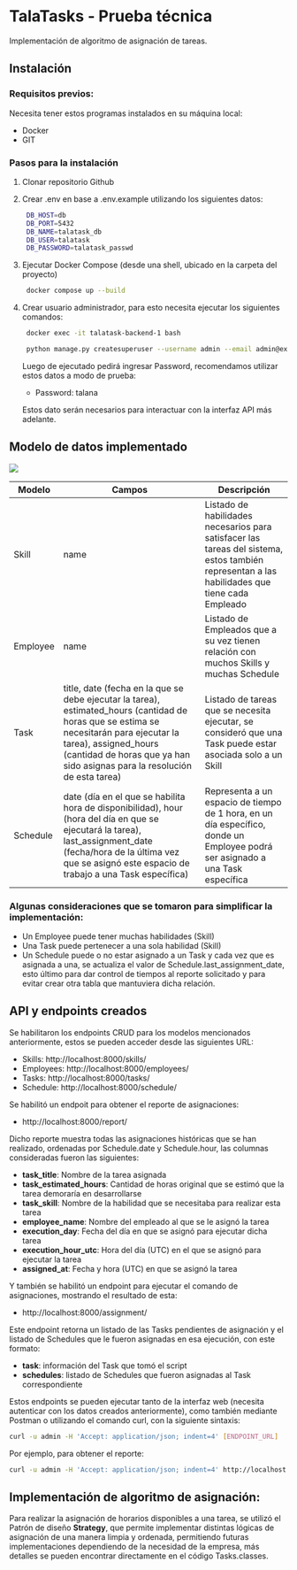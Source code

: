 # TalaTasks - Prueba técnica
Implementación de algoritmo de asignación de tareas.

## Instalación
### Requisitos previos:
Necesita tener estos programas instalados en su máquina local:
* Docker
* GIT

### Pasos para la instalación
1. Clonar repositorio Github
2. Crear .env en base a .env.example utilizando los siguientes datos:
   ```sh
    DB_HOST=db
    DB_PORT=5432
    DB_NAME=talatask_db
    DB_USER=talatask
    DB_PASSWORD=talatask_passwd
   ```
3. Ejecutar Docker Compose (desde una shell, ubicado en la carpeta del proyecto)
   ```sh
    docker compose up --build
   ```
4. Crear usuario administrador, para esto necesita ejecutar los siguientes comandos:
   ```sh
    docker exec -it talatask-backend-1 bash

    python manage.py createsuperuser --username admin --email admin@example.com
   ```
   Luego de ejecutado pedirá ingresar Password, recomendamos utilizar estos datos a modo de prueba:
   - Password: talana
   
   Estos dato serán necesarios para interactuar con la interfaz API más adelante.

## Modelo de datos implementado
[![](https://mermaid.ink/img/pako:eNpdkM8KwjAMxl-l5Oz2AL2JKyhOFKYHoSBhjdvQttJ1h7Hu3e2ciJpT_vy-jyQDlFYRcCCXNVg51NKwGGJ3yPdnIdgY0jQMrNhu8pxxVmN70Wj6PyqEJJmo1Vpkp1zM4Mwcl8U2usR5-Hb5Gk5i-yPGtm0qQwoWoMlpbFTccJgkEnxNmiTwmCp0NwnSjJHDztuiNyVw7zpagLNdVQO_4r2NVfdQ6Ol94adLqvHW7eYHvP4wPgE55lWe?type=png)](https://mermaid.live/edit#pako:eNpdkM8KwjAMxl-l5Oz2AL2JKyhOFKYHoSBhjdvQttJ1h7Hu3e2ciJpT_vy-jyQDlFYRcCCXNVg51NKwGGJ3yPdnIdgY0jQMrNhu8pxxVmN70Wj6PyqEJJmo1Vpkp1zM4Mwcl8U2usR5-Hb5Gk5i-yPGtm0qQwoWoMlpbFTccJgkEnxNmiTwmCp0NwnSjJHDztuiNyVw7zpagLNdVQO_4r2NVfdQ6Ol94adLqvHW7eYHvP4wPgE55lWe)

| Modelo | Campos | Descripción |
|------|-------|---------|
| Skill | name | Listado de habilidades necesarios para satisfacer las tareas del sistema, estos también representan a las habilidades que tiene cada Empleado |
| Employee | name | Listado de Empleados que a su vez tienen relación con muchos Skills y muchas Schedule |
| Task | title, date (fecha en la que se debe ejecutar la tarea), estimated_hours (cantidad de horas que se estima se necesitarán para ejecutar la tarea), assigned_hours (cantidad de horas que ya han sido asignas para la resolución de esta tarea) | Listado de tareas que se necesita ejecutar, se consideró que una Task puede estar asociada solo a un Skill |
| Schedule | date (día en el que se habilita hora de disponibilidad), hour (hora del día en que se ejecutará la tarea), last_assignment_date (fecha/hora de la última vez que se asignó este espacio de trabajo a una Task específica) | Representa a un espacio de tiempo de 1 hora, en un día específico, donde un Employee podrá ser asignado a una Task específica |

### Algunas consideraciones que se tomaron para simplificar la implementación:
* Un Employee puede tener muchas habilidades (Skill)
* Una Task puede pertenecer a una sola habilidad (Skill)
* Un Schedule puede o no estar asignado a un Task y cada vez que es asignada a una, se actualiza el valor de Schedule.last_assignment_date, esto último para dar control de tiempos al reporte solicitado y para evitar crear otra tabla que mantuviera dicha relación.

## API y endpoints creados
Se habilitaron los endpoints CRUD para los modelos mencionados anteriormente, estos se pueden acceder desde las siguientes URL:
* Skills: http://localhost:8000/skills/
* Employees: http://localhost:8000/employees/
* Tasks: http://localhost:8000/tasks/
* Schedule: http://localhost:8000/schedule/

Se habilitó un endpoit para obtener el reporte de asignaciones:
* http://localhost:8000/report/

Dicho reporte muestra todas las asignaciones históricas que se han realizado, ordenadas por Schedule.date y Schedule.hour, las columnas consideradas fueron las siguientes:
* **task_title**: Nombre de la tarea asignada
* **task_estimated_hours**: Cantidad de horas original que se estimó que la tarea demoraría en desarrollarse
* **task_skill**: Nombre de la habilidad que se necesitaba para realizar esta tarea
* **employee_name**: Nombre del empleado al que se le asignó la tarea
* **execution_day**: Fecha del día en que se asignó para ejecutar dicha tarea
* **execution_hour_utc**: Hora del día (UTC) en el que se asignó para ejecutar la tarea
* **assigned_at**: Fecha y hora (UTC) en que se asignó la tarea

Y también se habilitó un endpoint para ejecutar el comando de asignaciones, mostrando el resultado de esta:
* http://localhost:8000/assignment/

Este endpoint retorna un listado de las Tasks pendientes de asignación y el listado de Schedules que le fueron asignadas en esa ejecución, con este formato:
* **task**: información del Task que tomó el script
* **schedules**: listado de Schedules que fueron asignadas al Task correspondiente

Estos endpoints se pueden ejecutar tanto de la interfaz web (necesita autenticar con los datos creados anteriormente), como también mediante Postman o utilizando el comando curl, con la siguiente sintaxis:
```sh
curl -u admin -H 'Accept: application/json; indent=4' [ENDPOINT_URL]
```
Por ejemplo, para obtener el reporte:
```sh
curl -u admin -H 'Accept: application/json; indent=4' http://localhost:8000/report/
```

## Implementación de algoritmo de asignación:
Para realizar la asignación de horarios disponibles a una tarea, se utilizó el Patrón de diseño **Strategy**, que permite implementar distintas lógicas de asignación de una manera limpia y ordenada, permitiendo futuras implementaciones dependiendo de la necesidad de la empresa, más detalles se pueden encontrar directamente en el código Tasks.classes.